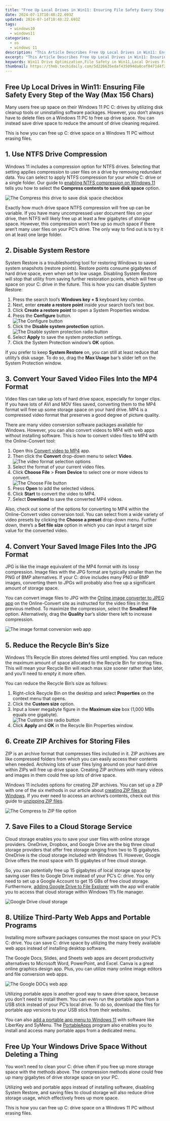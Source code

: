 ```yaml
---
title: "Free Up Local Drives in Win11: Ensuring File Safety Every Step of the Way (Max 156 Chars)"
date: 2024-07-13T10:48:22.693Z
updated: 2024-07-14T10:48:22.693Z
tags:
  - windows10
  - windows11
categories:
  - os
  - windows 11
description: "This Article Describes Free Up Local Drives in Win11: Ensuring File Safety Every Step of the Way (Max 156 Chars)"
excerpt: "This Article Describes Free Up Local Drives in Win11: Ensuring File Safety Every Step of the Way (Max 156 Chars)"
keywords: Win11 Drive Optimization,File Safety in Win11,Local Drives Freeing Up,Secure Win11 Filesystem,Maximize Storage Space Win11,Ensuring Data Integrity Win11,Streamline Win11 Drive Usage
thumbnail: https://thmb.techidaily.com/5d226635edaf435094da0cef0471d4f2b3210c149d391d468a9425edc03d4511.png
---
```


## Free Up Local Drives in Win11: Ensuring File Safety Every Step of the Way (Max 156 Chars)

 Many users free up space on their Windows 11 PC C: drives by utilizing disk cleanup tools or uninstalling software packages. However, you don’t always have to delete files on a Windows 11 PC to free up drive space. You can instead save drive space to reduce the amount of drive cleaning required.

 This is how you can free up C: drive space on a Windows 11 PC without erasing files.

## 1\. Use NTFS Drive Compression

 Windows 11 includes a compression option for NTFS drives. Selecting that setting applies compression to user files on a drive by removing redundant data. You can select to apply NTFS compression for your whole C: drive or a single folder. Our guide to [enabling NTFS compression on Windows 11](https://www.makeuseof.com/enable-disable-ntfs-file-compression-windows-11/) tells you how to select the **Compress contents to save disk space** option.

![The Compress this drive to save disk space checkbox](https://static1.makeuseofimages.com/wordpress/wp-content/uploads/2023/08/compress-this-drive-to-save-space-option.jpg)

 Exactly how much drive space NTFS compression will free up can be variable. If you have many uncompressed user document files on your drive, then NTFS will likely free up at least a few gigabytes of storage space. However, this compression won’t free up so much space if there aren’t many user files on your PC’s drive. The only way to find out is to try it on at least one large folder.

## 2\. Disable System Restore

 System Restore is a troubleshooting tool for restoring Windows to saved system snapshots (restore points). Restore points consume gigabytes of hard drive space, even when set to low usage. Disabling System Restore will stop that utility from saving further restoration points, which will free up space on your C: drive in the future. This is how you can disable System Restore:

1. Press the search tool’s **Windows key + S** keyboard key combo.
2. Next, enter **create a restore point** inside your search tool’s text box.
3. Click **Create a restore point** to open a System Properties window.
4. Press the **Configure** button.  
![The Configure button](https://static1.makeuseofimages.com/wordpress/wp-content/uploads/2023/08/the-configure-button.jpg)
5. Click the **Disable system protection** option.  
![The Disable system protection radio button](https://static1.makeuseofimages.com/wordpress/wp-content/uploads/2023/08/disable-system-protection-option.jpg)
6. Select **Apply** to save the system protection settings.
7. Click the System Protection window’s **OK** option.

 If you prefer to keep **System Restore** on, you can still at least reduce that utility’s disk usage. To do so, drag the **Max Usage** bar’s slider left on the System Protection window.

## 3\. Convert Your Saved Video Files Into the MP4 Format

 Video files can take up lots of hard drive space, especially for longer clips. If you have lots of AVI and MOV files saved, converting them to the MP4 format will free up some storage space on your hard drive. MP4 is a compressed video format that preserves a good degree of picture quality.

 There are many video conversion software packages available for Windows. However, you can also convert videos to MP4 with web apps without installing software. This is how to convert video files to MP4 with the Online-Convert tool:

1. Open this [Convert video to MP4](https://video.online-convert.com/convert-to-mp4) app.
2. Then click the **Convert** drop-down menu to select **Video**.  
![The video format selection options](https://static1.makeuseofimages.com/wordpress/wp-content/uploads/2023/08/the-video-selection-option.jpg)
3. Select the format of your current video files.
4. Click **Choose File** \> **From Device** to select one or more videos to convert.  
![The Choose File button](https://static1.makeuseofimages.com/wordpress/wp-content/uploads/2023/08/from-a-device-option.jpg)
5. Press **Open** to add the selected videos.
6. Click **Start** to convert the video to MP4\.
7. Select **Download** to save the converted MP4 videos.

 Also, check out some of the options for converting to MP4 within the Online-Convert video conversion tool. You can select from a wide variety of video presets by clicking the **Choose a preset** drop-down menu. Further down, there’s a **Set file size** option in which you can input a target size value for the converted video.

## 4\. Convert Your Saved Image Files Into the JPG Format

 JPG is like the image equivalent of the MP4 format with its lossy compression. Image files with the JPG format are typically smaller than the PNG of BMP alternatives. If your C: drive includes many PNG or BMP images, converting them to JPGs will probably also free up a significant amount of storage space.

 You can convert image files to JPG with the [Online image converter to JPEG app](https://image.online-convert.com/convert-to-jpg) on the Online-Convert site as instructed for the video files in the previous method. To maximize the compression, select the **Smallest File** option. Alternatively, drag the **Quality** bar’s slider there left to increase compression.

![The image format conversion web app](https://static1.makeuseofimages.com/wordpress/wp-content/uploads/2023/08/image-format-conversion-tool.jpg)

## 5\. Reduce the Recycle Bin’s Size

 Windows 11’s Recycle Bin stores deleted files until emptied. You can reduce the maximum amount of space allocated to the Recycle Bin for storing files. This will mean your Recycle Bin will reach max size sooner rather than later, and you’ll need to empty it more often.

 You can reduce the Recycle Bin’s size as follows:

1. Right-click Recycle Bin on the desktop and select **Properties** on the context menu that opens.
2. Click the **Custom size** option.
3. Input a lower megabyte figure in the **Maximum size** box (1,000 MBs equals one gigabyte).  
![The Custom size radio button](https://static1.makeuseofimages.com/wordpress/wp-content/uploads/2023/08/the-custom-size-option.jpg)
4. Click **Apply** and **OK** in the Recycle Bin Properties window.

## 6\. Create ZIP Archives for Storing Files

 ZIP is an archive format that compresses files included in it. ZIP archives are like compressed folders from which you can easily access their contents when needed. Archiving lots of user files lying around on your hard drive within ZIPs will free up drive space. Creating ZIP archives with many videos and images in them could free up lots of drive space.

 Windows 11 includes options for creating ZIP archives. You can set up a ZIP with one of the six methods in our article about [creating ZIP files on Windows](https://www.makeuseof.com/easy-ways-create-zip-file-windows-10/). If you ever need to access an archive’s contents, check out this guide to [unzipping ZIP files](https://www.makeuseof.com/unzip-files-windows-10/).

![The Compress to ZIP file option](https://static1.makeuseofimages.com/wordpress/wp-content/uploads/2023/08/compress-to-zip-file-option.jpg)

## 7\. Save Files to a Cloud Storage Service

 Cloud storage enables you to save your user files with online storage providers. OneDrive, Dropbox, and Google Drive are the big three cloud storage providers that offer free storage ranging from two to 15 gigabytes. OneDrive is the cloud storage included with Windows 11\. However, Google Drive offers the most space with 15 gigabytes of free cloud storage.

 So, you can potentially free up 15 gigabytes of local storage space by saving user files to Google Drive instead of your PC’s C: drive. You only need to set up a Google Account to get 15 GBs of free cloud storage. Furthermore, [adding Google Drive to File Explorer](https://www.makeuseof.com/windows-google-drive-file-explorer-add/) with the app will enable you to access that cloud storage within Windows 11’s file manager.

![Google Drive cloud storage](https://static1.makeuseofimages.com/wordpress/wp-content/uploads/2023/08/google-drive-storage.jpg)

## 8\. Utilize Third-Party Web Apps and Portable Programs

 Installing more software packages consumes the most space on your PC’s C: drive. You can save C: drive space by utilizing the many freely available web apps instead of installing desktop software.

 The Google Docs, Slides, and Sheets web apps are decent productivity alternatives to Microsoft Word, PowerPoint, and Excel. Canva is a great online graphics design app. Plus, you can utilize many online image editors and file conversion web apps.

![The Google DOCs web app](https://static1.makeuseofimages.com/wordpress/wp-content/uploads/2023/08/google-docs.jpg)

 Utilizing portable apps is another good way to save drive space, because you don't need to install them. You can even run the portable apps from a USB stick instead of your PC’s local drive. To do so, download the files for portable app versions to your USB stick from their websites.

 You can also [add a portable app menu to Windows 11](https://www.makeuseof.com/windows-add-portable-software-menu/#) with software like LiberKey and SyMenu. The [PortableApps](https://portableapps.com/) program also enables you to install and access many portable apps from a dedicated menu.

## Free Up Your Windows Drive Space Without Deleting a Thing

 You won’t need to clean your C: drive often if you free up more storage space with the methods above. The compression methods alone could free up many gigabytes of drive storage space on your PC.

 Utilizing web and portable apps instead of installing software, disabling System Restore, and saving files to cloud storage will also reduce drive storage usage, which effectively frees up more space.

 This is how you can free up C: drive space on a Windows 11 PC without erasing files.



<ins class="adsbygoogle"
      style="display:block"
      data-ad-client="ca-pub-7571918770474297"
      data-ad-slot="8358498916"
      data-ad-format="auto"
      data-full-width-responsive="true"></ins>

